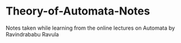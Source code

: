 # Theory-of-Automata-Notes
Notes taken while learning from the online lectures on Automata by Ravindrababu Ravula
